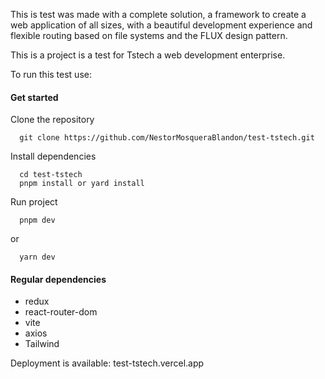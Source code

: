 This is test was made with a complete solution, a framework to create a web application of all sizes, with a beautiful development experience and flexible routing based on file systems and the FLUX design pattern.

This is a project is a test for Tstech a web development enterprise.

To run this test use:

#### Get started


Clone the repository
```
  git clone https://github.com/NestorMosqueraBlandon/test-tstech.git
```

Install dependencies
```
  cd test-tstech
  pnpm install or yard install
```
Run project
```
  pnpm dev
```
or
```
  yarn dev
```

#### Regular dependencies
- redux
- react-router-dom
- vite
- axios
- Tailwind 


Deployment is available: test-tstech.vercel.app
